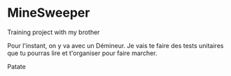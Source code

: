 ﻿# MineSweeper
Training project with my brother

Pour l'instant, on y va avec un Démineur.  Je vais te faire des tests unitaires que tu pourras lire et t'organiser pour faire marcher.

Patate